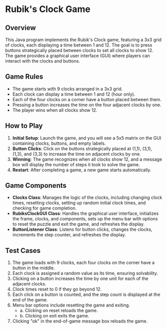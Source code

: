 # Rubik's Clock Game

## Overview

This Java program implements the Rubik's Clock game, featuring a 3x3 grid of clocks, each displaying a time between 1 and 12. The goal is to press buttons strategically placed between clocks to set all clocks to show 12. The game provides a graphical user interface (GUI) where players can interact with the clocks and buttons.

## Game Rules

- The game starts with 9 clocks arranged in a 3x3 grid.
- Each clock can display a time between 1 and 12 (hour only).
- Each of the four clocks on a corner have a button placed between them.
- Pressing a button increases the time on the four adjacent clocks by one.
- The player wins when all clocks show 12.

## How to Play

1. **Initial Setup**: Launch the game, and you will see a 5x5 matrix on the GUI containing clocks, buttons, and empty labels.
2. **Button Clicks**: Click on the buttons strategically placed at (1,1), (3,1), (1,3), and (3,3) to increase the time on adjacent clocks by one.
3. **Winning**: The game recognizes when all clocks show 12, and a message box will display the number of steps it took to solve the game.
4. **Restart**: After completing a game, a new game starts automatically.

## Game Components

- **Clocks Class**: Manages the logic of the clocks, including changing clock times, resetting clocks, setting up random initial clock times, and checking for game completion.
- **RubiksClockGUI Class**: Handles the graphical user interface, initializes the frame, clocks, and components, sets up the menu bar with options to reset the puzzle and exit the game, and refreshes the display.
- **ButtonListener Class**: Listens for button clicks, changes the clocks, increments the step counter, and refreshes the display.

## Test Cases

1. The game loads with 9 clocks, each four clocks on the corner have a button in the middle.
2. Each clock is assigned a random value as its time, ensuring solvability.
3. Clicking on a button increases the time by one unit for each of the adjacent clocks.
4. Clock times reset to 0 if they go beyond 12.
5. Each click on a button is counted, and the step count is displayed at the end of the game.
6. Menu bar options include resetting the game and exiting.
   - a. Clicking on reset reloads the game.
   - b. Clicking on exit exits the game.
7. Clicking "ok" in the end-of-game message box reloads the game.
